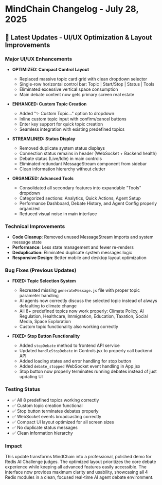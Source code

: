 # MindChain Changelog - July 28, 2025

## 🚀 Latest Updates - UI/UX Optimization & Layout Improvements

### Major UI/UX Enhancements
- **OPTIMIZED: Compact Control Layout**
  - Replaced massive topic card grid with clean dropdown selector
  - Single-row horizontal control bar: Topic | Start/Stop | Status | Tools
  - Eliminated excessive vertical space consumption
  - Main debate content now gets primary screen real estate

- **ENHANCED: Custom Topic Creation**
  - Added "✨ Custom Topic..." option to dropdown
  - Inline custom topic input with confirm/cancel buttons
  - Enter key support for quick topic creation
  - Seamless integration with existing predefined topics

- **STREAMLINED: Status Display**
  - Removed duplicate system status displays
  - Connection status remains in header (WebSocket + Backend health)
  - Debate status (Live/Idle) in main controls
  - Eliminated redundant MessageStream component from sidebar
  - Clean information hierarchy without clutter

- **ORGANIZED: Advanced Tools**
  - Consolidated all secondary features into expandable "Tools" dropdown
  - Categorized sections: Analytics, Quick Actions, Agent Setup
  - Performance Dashboard, Debate History, and Agent Config properly organized
  - Reduced visual noise in main interface

### Technical Improvements
- **Code Cleanup**: Removed unused MessageStream imports and system message state
- **Performance**: Less state management and fewer re-renders
- **Deduplication**: Eliminated duplicate system messages logic
- **Responsive Design**: Better mobile and desktop layout optimization

### Bug Fixes (Previous Updates)
- **FIXED: Topic Selection System** 
  - Recreated missing `generateMessage.js` file with proper topic parameter handling
  - AI agents now correctly discuss the selected topic instead of always defaulting to climate change
  - All 8+ predefined topics now work properly: Climate Policy, AI Regulation, Healthcare, Immigration, Education, Taxation, Social Media, Space Exploration
  - Custom topic functionality also working correctly

- **FIXED: Stop Button Functionality**
  - Added `stopDebate` method to frontend API service
  - Updated `handleStopDebate` in Controls.jsx to properly call backend API
  - Added loading states and error handling for stop button
  - Added `debate_stopped` WebSocket event handling in App.jsx
  - Stop button now properly terminates running debates instead of just updating UI

### Testing Status
- ✅ All 8 predefined topics working correctly
- ✅ Custom topic creation functional
- ✅ Stop button terminates debates properly
- ✅ WebSocket events broadcasting correctly
- ✅ Compact UI layout optimized for all screen sizes
- ✅ No duplicate status messages
- ✅ Clean information hierarchy

### Impact
This update transforms MindChain into a professional, polished demo for Redis AI Challenge judges. The optimized layout prioritizes the core debate experience while keeping all advanced features easily accessible. The interface now provides maximum clarity and usability, showcasing all 4 Redis modules in a clean, focused real-time AI agent debate environment.
